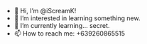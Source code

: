 - 👋 Hi, I’m @iScreamK!
- 👀 I’m interested in learning something new.
- 🌱 I’m currently learning... secret.
- 📫 How to reach me: +639260865515

<!---
iScreamK/iScreamK is a ✨ special ✨ repository because its `README.md` (this file) appears on your GitHub profile.
You can click the Preview link to take a look at your changes.
--->

